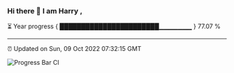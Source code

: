 ### Hi there 👋 I am Harry , 

⏳ Year progress { ███████████████████████▁▁▁▁▁▁▁ } 77.07 %

---

⏰ Updated on Sun, 09 Oct 2022 07:32:15 GMT

![Progress Bar CI](https://github.com/duykhang68/duykhang68/workflows/Progress%20Bar%20CI/badge.svg)
